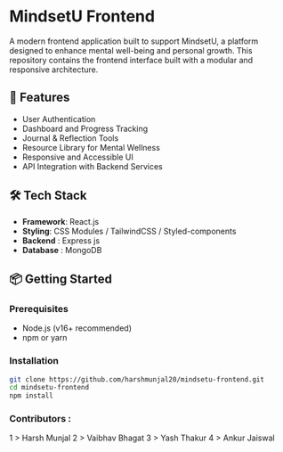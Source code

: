 # MindsetU Frontend

A modern frontend application built to support MindsetU, a platform designed to enhance mental well-being and personal growth. This repository contains the frontend interface built with a modular and responsive architecture.

## 🚀 Features

- User Authentication
- Dashboard and Progress Tracking
- Journal & Reflection Tools
- Resource Library for Mental Wellness
- Responsive and Accessible UI
- API Integration with Backend Services

## 🛠️ Tech Stack

- **Framework**: React.js
- **Styling**: CSS Modules / TailwindCSS / Styled-components
- **Backend** : Express js
- **Database** : MongoDB
## 📦 Getting Started

### Prerequisites

- Node.js (v16+ recommended)
- npm or yarn

### Installation

```bash
git clone https://github.com/harshmunjal20/mindsetu-frontend.git
cd mindsetu-frontend
npm install
```

### Contributors : 
1 > Harsh Munjal
2 > Vaibhav Bhagat
3 > Yash Thakur 
4 > Ankur Jaiswal

